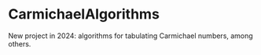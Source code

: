 # CarmichaelAlgorithms
New project in 2024: algorithms for tabulating Carmichael numbers, among others.

